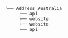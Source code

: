 ```undefined
 └── Address Australia
      ├── api
      ├── website
      ├── website
      └── api
```